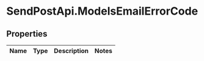 # SendPostApi.ModelsEmailErrorCode

## Properties
Name | Type | Description | Notes
------------ | ------------- | ------------- | -------------
